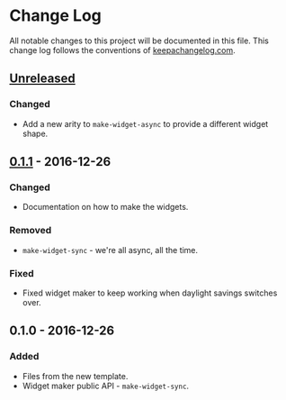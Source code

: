# Change Log
All notable changes to this project will be documented in this file. This change log follows the conventions of [keepachangelog.com](http://keepachangelog.com/).

## [Unreleased]
### Changed
- Add a new arity to `make-widget-async` to provide a different widget shape.

## [0.1.1] - 2016-12-26
### Changed
- Documentation on how to make the widgets.

### Removed
- `make-widget-sync` - we're all async, all the time.

### Fixed
- Fixed widget maker to keep working when daylight savings switches over.

## 0.1.0 - 2016-12-26
### Added
- Files from the new template.
- Widget maker public API - `make-widget-sync`.

[Unreleased]: https://github.com/your-name/insane-noises/compare/0.1.1...HEAD
[0.1.1]: https://github.com/your-name/insane-noises/compare/0.1.0...0.1.1
